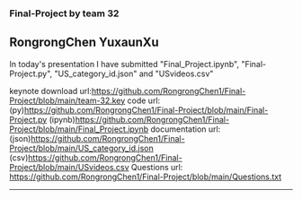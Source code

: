 ### Final-Project by team 32
RongrongChen YuxaunXu
---
In today's presentation I have submitted "Final_Project.ipynb", "Final-Project.py", "US_category_id.json" and "USvideos.csv"

keynote download url:https://github.com/RongrongChen1/Final-Project/blob/main/team-32.key
code url:(py)https://github.com/RongrongChen1/Final-Project/blob/main/Final-Project.py (ipynb)https://github.com/RongrongChen1/Final-Project/blob/main/Final_Project.ipynb
documentation url: (json)https://github.com/RongrongChen1/Final-Project/blob/main/US_category_id.json (csv)https://github.com/RongrongChen1/Final-Project/blob/main/USvideos.csv
Questions url: https://github.com/RongrongChen1/Final-Project/blob/main/Questions.txt

---
